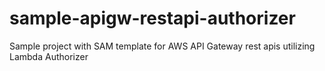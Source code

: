 # sample-apigw-restapi-authorizer
Sample project with SAM template for AWS API Gateway rest apis utilizing Lambda Authorizer

